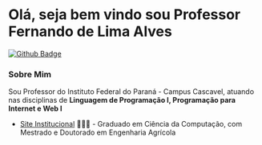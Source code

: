 # Olá, seja bem vindo sou Professor Fernando de Lima Alves

[![Github Badge](https://img.shields.io/badge/-Github-000?style=flat-square&logo=Github&logoColor=white&link=https://github.com/prof-fernando-alves)](https://github.com/fagnerpsantos)


### Sobre Mim
Sou Professor do Instituto Federal do Paraná - Campus Cascavel, atuando nas disciplinas de **Linguagem de Programação I, Programação para Internet e Web I**

- [Site Institucional](http://www.ifpr.edu.br) 👨🏼‍🏫 - Graduado em Ciência da Computação, com Mestrado e Doutorado em Engenharia Agrícola
